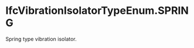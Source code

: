IfcVibrationIsolatorTypeEnum.SPRING
===================================
Spring type vibration isolator.


